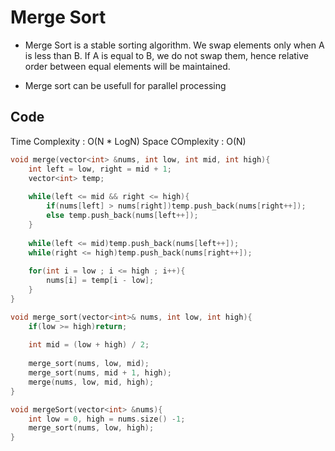 # Merge Sort

- Merge Sort is a stable sorting algorithm. We swap elements only when A is less than B. If A is equal to B, we do not swap them, hence relative order between equal elements will be maintained.

- Merge sort can be usefull for parallel processing 

## Code 

Time Complexity : O(N \* LogN)
Space COmplexity : O(N)

```cpp
void merge(vector<int> &nums, int low, int mid, int high){
    int left = low, right = mid + 1;
    vector<int> temp;
    
    while(left <= mid && right <= high){
        if(nums[left] > nums[right])temp.push_back(nums[right++]);
        else temp.push_back(nums[left++]);
    }
    
    while(left <= mid)temp.push_back(nums[left++]);
    while(right <= high)temp.push_back(nums[right++]);
    
    for(int i = low ; i <= high ; i++){
        nums[i] = temp[i - low];
    }
}

void merge_sort(vector<int>& nums, int low, int high){
    if(low >= high)return;
    
    int mid = (low + high) / 2;
    
    merge_sort(nums, low, mid);
    merge_sort(nums, mid + 1, high);
    merge(nums, low, mid, high);
}

void mergeSort(vector<int> &nums){
    int low = 0, high = nums.size() -1;
    merge_sort(nums, low, high);
}
```